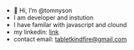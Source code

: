 - 👋 Hi, I’m @tomnyson
-  I am developer and instution 
-  I have familar with javascript and clound
-  my linkedin: [link](https://www.linkedin.com/in/le-hong-son-264ba2100)
-  contact email: tabletkindfire@gmail.com

<!---
tomnyson/tomnyson is a ✨ special ✨ repository because its `README.md` (this file) appears on your GitHub profile.
You can click the Preview link to take a look at your changes.
--->
